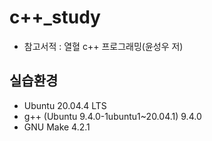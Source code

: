 # c++_study
- 참고서적 : 열혈 c++ 프로그래밍(윤성우 저)

## 실습환경 
- Ubuntu 20.04.4 LTS
- g++ (Ubuntu 9.4.0-1ubuntu1~20.04.1) 9.4.0
- GNU Make 4.2.1